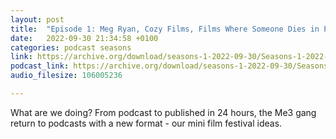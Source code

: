 ```yaml
---
layout: post
title:  "Episode 1: Meg Ryan, Cozy Films, Films Where Someone Dies in Pedal Bike Accidents"
date:   2022-09-30 21:34:58 +0100
categories: podcast seasons
link: https://archive.org/download/seasons-1-2022-09-30/Seasons-1-2022-09-30.mp3
podcast_link: https://archive.org/download/seasons-1-2022-09-30/Seasons-1-2022-09-30.mp3
audio_filesize: 106005236

---
```

What are we doing? From podcast to published in 24 hours, the Me3 gang return to podcasts with a new format - our mini film festival ideas. 
